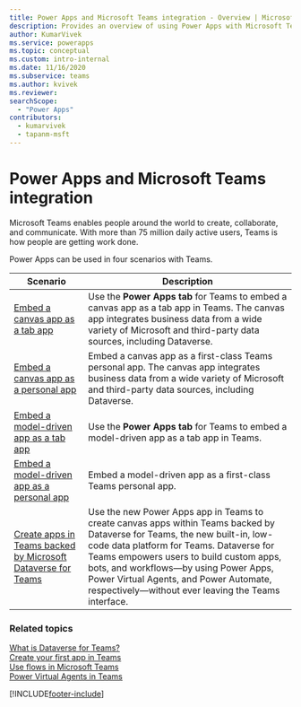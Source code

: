 ```yaml
---
title: Power Apps and Microsoft Teams integration - Overview | Microsoft Docs
description: Provides an overview of using Power Apps with Microsoft Teams.
author: KumarVivek
ms.service: powerapps
ms.topic: conceptual
ms.custom: intro-internal
ms.date: 11/16/2020
ms.subservice: teams
ms.author: kvivek
ms.reviewer:
searchScope:
  - "Power Apps"
contributors:
  - kumarvivek
  - tapanm-msft
---
```

# Power Apps and Microsoft Teams integration

Microsoft Teams enables people around the world to create, collaborate, and communicate. With more than 75 million daily active users, Teams is how people are getting work done.

Power Apps can be used in four scenarios with Teams.

Scenario|Description
--------|-------
[Embed a canvas app as a tab app](embed-teams-tab.md)| Use the **Power Apps tab** for Teams to embed a canvas app as a tab app in Teams. The canvas app integrates business data from a wide variety of Microsoft and third-party data sources, including Dataverse.|
[Embed a canvas app as a personal app](embed-teams-app.md)| Embed a canvas app as a first-class Teams personal app. The canvas app integrates business data from a wide variety of Microsoft and third-party data sources, including Dataverse.|
[Embed a model-driven app as a tab app](embed-model-driven-teams-tab.md)| Use the **Power Apps tab** for Teams to embed a model-driven app as a tab app in Teams.|
[Embed a model-driven app as a personal app](embed-model-driven-teams-personal.md)| Embed a model-driven app as a first-class Teams personal app.|
[Create apps in Teams backed by Microsoft Dataverse for Teams](create-apps-overview.md)|Use the new Power Apps app in Teams to create canvas apps within Teams backed by Dataverse for Teams, the new built-in, low-code data platform for Teams. Dataverse for Teams empowers users to build custom apps, bots, and workflows&mdash;by using Power Apps, Power Virtual Agents, and Power Automate, respectively&mdash;without ever leaving the Teams interface.


### Related topics

[What is Dataverse for Teams?](overview-data-platform.md)<br/>
[Create your first app in Teams](create-first-app.md)<br/>
[Use flows in Microsoft Teams](/power-automate/teams/overview)<br/>
[Power Virtual Agents in Teams](/power-virtual-agents/teams/fundamentals-what-is-power-virtual-agents-teams)


[!INCLUDE[footer-include](../includes/footer-banner.md)]
